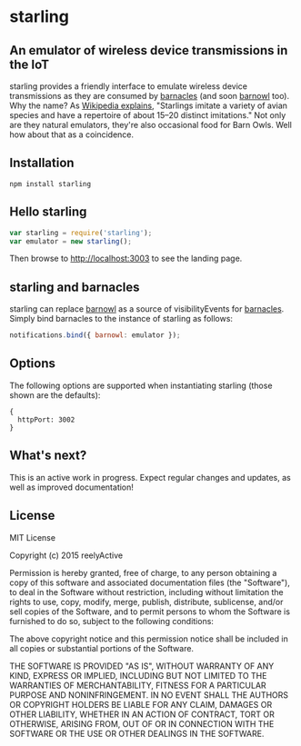 starling
========


An emulator of wireless device transmissions in the IoT
-------------------------------------------------------

starling provides a friendly interface to emulate wireless device transmissions as they are consumed by [barnacles](https://www.npmjs.com/package/barnacles) (and soon [barnowl](https://www.npmjs.com/package/barnowl) too).  Why the name?  As [Wikipedia explains](http://en.wikipedia.org/wiki/Starling#Mimicry), "Starlings imitate a variety of avian species and have a repertoire of about 15–20 distinct imitations."  Not only are they natural emulators, they're also occasional food for Barn Owls.  Well how about that as a coincidence.


Installation
------------

    npm install starling


Hello starling
--------------

```javascript
var starling = require('starling');
var emulator = new starling();
```

Then browse to [http://localhost:3003](http://localhost:3003) to see the landing page.


starling and barnacles
----------------------

starling can replace [barnowl](https://www.npmjs.com/package/barnowl) as a source of visibilityEvents for [barnacles](https://www.npmjs.com/package/barnacles).  Simply bind barnacles to the instance of starling as follows:

```javascript
notifications.bind({ barnowl: emulator });
```


Options
-------

The following options are supported when instantiating starling (those shown are the defaults):

    {
      httpPort: 3002
    }


What's next?
------------

This is an active work in progress.  Expect regular changes and updates, as well as improved documentation!


License
-------

MIT License

Copyright (c) 2015 reelyActive

Permission is hereby granted, free of charge, to any person obtaining a copy of this software and associated documentation files (the "Software"), to deal in the Software without restriction, including without limitation the rights to use, copy, modify, merge, publish, distribute, sublicense, and/or sell copies of the Software, and to permit persons to whom the Software is furnished to do so, subject to the following conditions:

The above copyright notice and this permission notice shall be included in all copies or substantial portions of the Software.

THE SOFTWARE IS PROVIDED "AS IS", WITHOUT WARRANTY OF ANY KIND, EXPRESS OR 
IMPLIED, INCLUDING BUT NOT LIMITED TO THE WARRANTIES OF MERCHANTABILITY, 
FITNESS FOR A PARTICULAR PURPOSE AND NONINFRINGEMENT. IN NO EVENT SHALL THE 
AUTHORS OR COPYRIGHT HOLDERS BE LIABLE FOR ANY CLAIM, DAMAGES OR OTHER 
LIABILITY, WHETHER IN AN ACTION OF CONTRACT, TORT OR OTHERWISE, ARISING FROM, 
OUT OF OR IN CONNECTION WITH THE SOFTWARE OR THE USE OR OTHER DEALINGS IN 
THE SOFTWARE.

